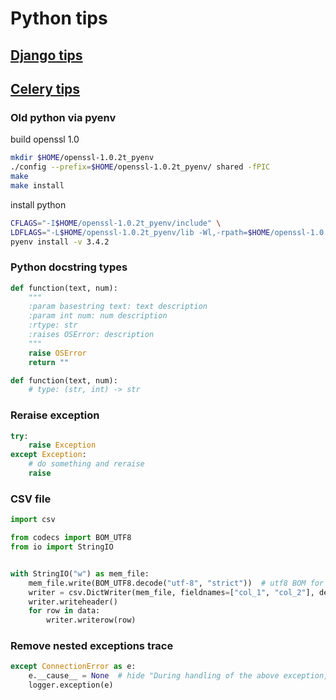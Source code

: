 # Python tips

## [Django tips](Django.md)

## [Celery tips](Celery.md)

### Old python via pyenv

build openssl 1.0

```bash
mkdir $HOME/openssl-1.0.2t_pyenv
./config --prefix=$HOME/openssl-1.0.2t_pyenv/ shared -fPIC
make
make install
```

install python

```bash
CFLAGS="-I$HOME/openssl-1.0.2t_pyenv/include" \
LDFLAGS="-L$HOME/openssl-1.0.2t_pyenv/lib -Wl,-rpath=$HOME/openssl-1.0.2t_pyenv/lib" \
pyenv install -v 3.4.2
```

### Python docstring types

```python
def function(text, num):
    """
    :param basestring text: text description
    :param int num: num description
    :rtype: str
    :raises OSError: description
    """
    raise OSError
    return ""
```

```python
def function(text, num):
    # type: (str, int) -> str
```

### Reraise exception

```python
try:
    raise Exception
except Exception:
    # do something and reraise
    raise
```

### CSV file

```python
import csv

from codecs import BOM_UTF8
from io import StringIO


with StringIO("w") as mem_file:
    mem_file.write(BOM_UTF8.decode("utf-8", "strict"))  # utf8 BOM for windows excel
    writer = csv.DictWriter(mem_file, fieldnames=["col_1", "col_2"], delimiter=config.CSV_DELIMITER)
    writer.writeheader()
    for row in data:
        writer.writerow(row)
```

### Remove nested exceptions trace

```python
except ConnectionError as e:
    e.__cause__ = None  # hide "During handling of the above exception, another exception occurred"
    logger.exception(e)
```
